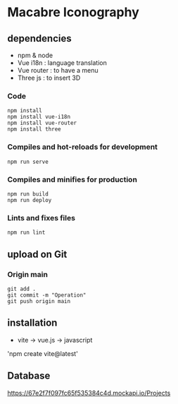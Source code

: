 # Macabre Iconography

## dependencies

- npm & node
- Vue i18n : language translation
- Vue router : to have a menu
- Three js : to insert 3D

### Code
```
npm install
npm install vue-i18n
npm install vue-router
npm install three
```

### Compiles and hot-reloads for development
```
npm run serve
```

### Compiles and minifies for production
```
npm run build
npm run deploy
```

### Lints and fixes files
```
npm run lint
```

## upload on Git 

### Origin main

```
git add .
git commit -m "Operation"
git push origin main
```

## installation

- vite -> vue.js -> javascript 

'npm create vite@latest'

## Database
https://67e2f7f097fc65f535384c4d.mockapi.io/Projects 
